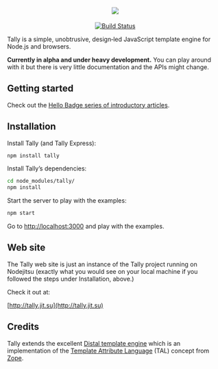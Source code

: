 <h1 style='text-align: center'><a href='/'><img id='tally-logo' src='http://aralbalkan.com/images/tally-logo-v2.svg'></a></h1>

<p style='text-align: center'><a href='https://travis-ci.org/aral/tally'><img src='https://travis-ci.org/aral/tally.png?branch=master' alt='Build Status'></a></p>

Tally is a simple, unobtrusive, design‐led JavaScript template engine for Node.js and browsers.

**Currently in alpha and under heavy development.** You can play around with it but there is very little documentation and the APIs might change.

Getting started
---

Check out the [Hello Badge series of introductory articles](https://github.com/aral/tally-hello-badge-1-text-and-attribute).

Installation
---

Install Tally (and Tally Express):

```bash
npm install tally
```

Install Tally’s dependencies:

```bash
cd node_modules/tally/
npm install
```

Start the server to play with the examples:

```bash
npm start
```

Go to [http://localhost:3000](http://localhost:3000/) and play with the examples.

Web site
---

The Tally web site is just an instance of the Tally project running on Nodejitsu (exactly what you would see on your local machine if you followed the steps under Installation, above.)

Check it out at:

[http://tally.jit.su](http://tally.jit.su)


Credits
---

Tally extends the excellent [Distal template engine](https://code.google.com/p/distal/) which is an implementation of the [Template Attribute Language](http://en.wikipedia.org/wiki/Template_Attribute_Language) (TAL) concept from [Zope](http://www.zope.org).
